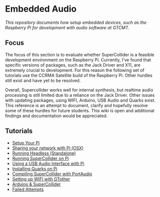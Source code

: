 # Embedded Audio

_This repository documents how setup embedded devices, such as the Raspberry Pi for development with audio software at GTCMT._

## Focus

The focus of this section is to evaluate whether SuperCollider is a feasible development environment on the Raspberry Pi. Currently, I've found that specific versions of packages, such as the Jack Driver and X11, are extremely crucial to development. For this reason the following set of tutorials use the CCRMA Satellite build of the Raspberry Pi. Other hurdles still exist and have yet to be resolved. 

Overall, Supercollider works well for internal synthesis, but realtime audio processing is still limited due to a reliance on the Jack Driver. Other issues with updating packages, using WIFI, Arduino, USB Audio and Quarks exist. This reference is an attempt to document, clarify and hopefully resolve some of these hurdles for future students. This wiki is open and additional findings and documentation would be appreciated.

## Tutorials

* [Setup Your Pi](/tutorials/Setup_Your_Pi.md)
* [Sharing your network with Pi (OSX)](/tutorials/Sharing_your_network_with_Pi_(OSX).md)
* [Running Headless (Standalone)](/tutorials/Running_Headless_(Standalone).md)
* [Running SuperCollider on Pi](/tutorials/Running_SuperCollider_on_Pi.md)
* [Using a USB Audio Interface with Pi](/tutorials/Using_a_USB_Audio_Interface_with_Pi.md)
* [Installing Quarks on Pi](/tutorials/Installing_Quarks_on_Pi.md)
* [Compiling SuperCollider with PortAudio](/tutorials/Compiling_SuperCollider_with_PortAudio.md)
* [Setting up WIFI with GTother](/tutorials/Setting_up_WIFI_with_GTother.md)
* [Arduino & SuperCollider](/tutorials/Arduino_SuperCollider.md)
* [Failed Attempts](/tutorials/Failed_Attempts.md)

